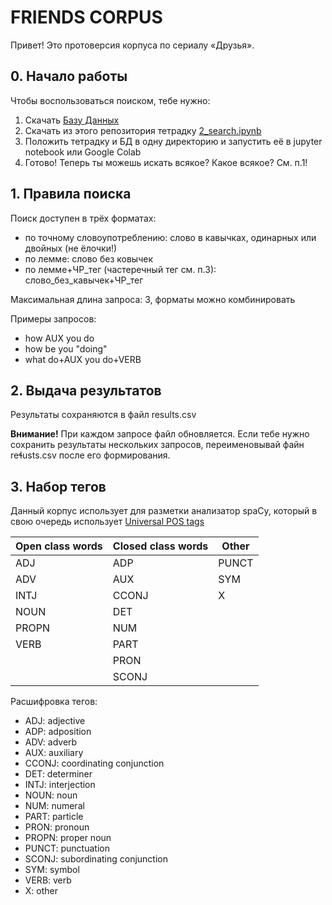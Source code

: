 #   FRIENDS CORPUS

Привет! Это протоверсия корпуса по сериалу «Друзья».

## 0. Начало работы
Чтобы воспользоваться поиском, тебе нужно:
1. Cкачать [Базу Данных](https://drive.google.com/drive/folders/1D6TELFeLOES34owP4dX51dsmi9YT-fJu?usp=sharing)
2. Cкачать из этого репозитория тетрадку [2_search.ipynb](https://github.com/ancheveleva/friends_corpus/blob/main/2_search.ipynb)
3. Положить тетрадку и БД в одну директорию и запустить её в jupyter notebook или Google Colab
4. Готово! Теперь ты можешь искать всякое? Какое всякое? См. п.1!


## 1. Правила поиска
Поиск доступен в трёх форматах:
- по точному словоупотреблению: слово в кавычках, одинарных или двойных (не ёлочки!)
- по лемме: слово без ковычек
- по лемме+ЧР_тег (частеречный тег см. п.3): слово_без_кавычек+ЧР_тег 

Максимальная длина запроса: 3, форматы можно комбинировать

Примеры запросов:
- how AUX you do
- how be you "doing"
- what do+AUX you do+VERB


## 2. Выдача результатов
Результаты сохраняются в файл results.csv

**Внимание!** При каждом запросе файл обновляется. Если тебе нужно сохранить результаты нескольких запросов, переименовывай файн reɬusts.csv после его формирования.


## 3. Набор тегов
Данный корпус использует для разметки анализатор spaCy, который в свою очередь использует [Universal POS tags](https://universaldependencies.org/u/pos/)

|Open class words|Closed class words|Other|
|---|---|---|		
|ADJ|ADP|PUNCT|
|ADV|AUX|SYM|
|INTJ|CCONJ|X|
|NOUN|DET||
|PROPN|NUM||	 
|VERB|PART|| 
||PRON|| 
||SCONJ||

Расшифровка тегов:
- ADJ: adjective
- ADP: adposition
- ADV: adverb
- AUX: auxiliary
- CCONJ: coordinating conjunction
- DET: determiner
- INTJ: interjection
- NOUN: noun
- NUM: numeral
- PART: particle
- PRON: pronoun
- PROPN: proper noun
- PUNCT: punctuation
- SCONJ: subordinating conjunction
- SYM: symbol
- VERB: verb
- X: other
